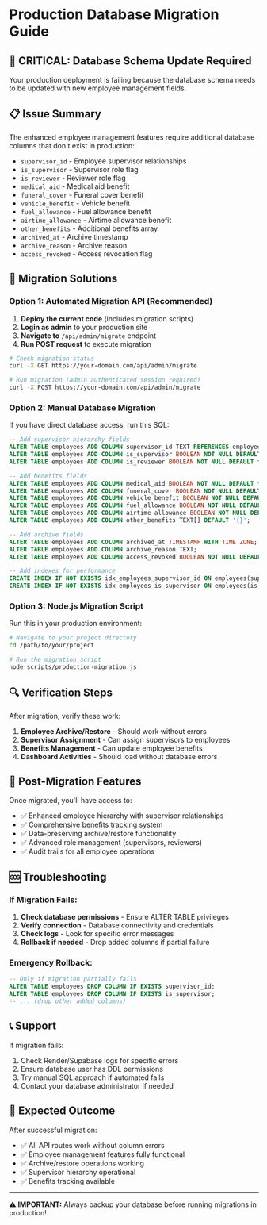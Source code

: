 # Production Database Migration Guide

## 🚨 CRITICAL: Database Schema Update Required

Your production deployment is failing because the database schema needs to be updated with new employee management fields.

## 📋 Issue Summary

The enhanced employee management features require additional database columns that don't exist in production:

- `supervisor_id` - Employee supervisor relationships
- `is_supervisor` - Supervisor role flag
- `is_reviewer` - Reviewer role flag  
- `medical_aid` - Medical aid benefit
- `funeral_cover` - Funeral cover benefit
- `vehicle_benefit` - Vehicle benefit
- `fuel_allowance` - Fuel allowance benefit
- `airtime_allowance` - Airtime allowance benefit
- `other_benefits` - Additional benefits array
- `archived_at` - Archive timestamp
- `archive_reason` - Archive reason
- `access_revoked` - Access revocation flag

## 🔧 Migration Solutions

### Option 1: Automated Migration API (Recommended)

1. **Deploy the current code** (includes migration scripts)
2. **Login as admin** to your production site
3. **Navigate to** `/api/admin/migrate` endpoint
4. **Run POST request** to execute migration

```bash
# Check migration status
curl -X GET https://your-domain.com/api/admin/migrate

# Run migration (admin authenticated session required)
curl -X POST https://your-domain.com/api/admin/migrate
```

### Option 2: Manual Database Migration

If you have direct database access, run this SQL:

```sql
-- Add supervisor hierarchy fields
ALTER TABLE employees ADD COLUMN supervisor_id TEXT REFERENCES employees(id);
ALTER TABLE employees ADD COLUMN is_supervisor BOOLEAN NOT NULL DEFAULT false;
ALTER TABLE employees ADD COLUMN is_reviewer BOOLEAN NOT NULL DEFAULT false;

-- Add benefits fields
ALTER TABLE employees ADD COLUMN medical_aid BOOLEAN NOT NULL DEFAULT false;
ALTER TABLE employees ADD COLUMN funeral_cover BOOLEAN NOT NULL DEFAULT false;
ALTER TABLE employees ADD COLUMN vehicle_benefit BOOLEAN NOT NULL DEFAULT false;
ALTER TABLE employees ADD COLUMN fuel_allowance BOOLEAN NOT NULL DEFAULT false;
ALTER TABLE employees ADD COLUMN airtime_allowance BOOLEAN NOT NULL DEFAULT false;
ALTER TABLE employees ADD COLUMN other_benefits TEXT[] DEFAULT '{}';

-- Add archive fields
ALTER TABLE employees ADD COLUMN archived_at TIMESTAMP WITH TIME ZONE;
ALTER TABLE employees ADD COLUMN archive_reason TEXT;
ALTER TABLE employees ADD COLUMN access_revoked BOOLEAN NOT NULL DEFAULT false;

-- Add indexes for performance
CREATE INDEX IF NOT EXISTS idx_employees_supervisor_id ON employees(supervisor_id);
CREATE INDEX IF NOT EXISTS idx_employees_is_supervisor ON employees(is_supervisor);
```

### Option 3: Node.js Migration Script

Run this in your production environment:

```bash
# Navigate to your project directory
cd /path/to/your/project

# Run the migration script
node scripts/production-migration.js
```

## 🔍 Verification Steps

After migration, verify these work:

1. **Employee Archive/Restore** - Should work without errors
2. **Supervisor Assignment** - Can assign supervisors to employees
3. **Benefits Management** - Can update employee benefits
4. **Dashboard Activities** - Should load without database errors

## 🚀 Post-Migration Features

Once migrated, you'll have access to:

- ✅ Enhanced employee hierarchy with supervisor relationships
- ✅ Comprehensive benefits tracking system
- ✅ Data-preserving archive/restore functionality
- ✅ Advanced role management (supervisors, reviewers)
- ✅ Audit trails for all employee operations

## 🆘 Troubleshooting

### If Migration Fails:

1. **Check database permissions** - Ensure ALTER TABLE privileges
2. **Verify connection** - Database connectivity and credentials
3. **Check logs** - Look for specific error messages
4. **Rollback if needed** - Drop added columns if partial failure

### Emergency Rollback:

```sql
-- Only if migration partially fails
ALTER TABLE employees DROP COLUMN IF EXISTS supervisor_id;
ALTER TABLE employees DROP COLUMN IF EXISTS is_supervisor;
-- ... (drop other added columns)
```

## 📞 Support

If migration fails:

1. Check Render/Supabase logs for specific errors
2. Ensure database user has DDL permissions
3. Try manual SQL approach if automated fails
4. Contact your database administrator if needed

## 🎯 Expected Outcome

After successful migration:
- ✅ All API routes work without column errors
- ✅ Employee management features fully functional  
- ✅ Archive/restore operations working
- ✅ Supervisor hierarchy operational
- ✅ Benefits tracking available

---

**⚠️ IMPORTANT:** Always backup your database before running migrations in production!
